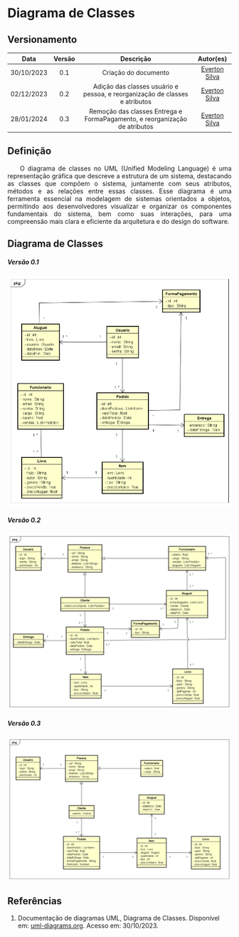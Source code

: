# Diagrama de Classes
## Versionamento
| Data | Versão | Descrição | Autor(es) |
|:----:|:------:|:---------:|:---------:|
| 30/10/2023 | 0.1 | Criação do documento | [Everton Silva](https://github.com/EvertonFSilva) |
| 02/12/2023 | 0.2 | Adição das classes usuário e pessoa, e reorganização de classes e atributos | [Everton Silva](https://github.com/EvertonFSilva) |
| 28/01/2024 | 0.3 | Remoção das classes Entrega e FormaPagamento, e reorganização de atributos | [Everton Silva](https://github.com/EvertonFSilva) |

## Definição

<p align="justify">&emsp;&emsp;O diagrama de classes no UML (Unified Modeling Language) é uma representação gráfica que descreve a estrutura de um sistema, destacando as classes que compõem o sistema, juntamente com seus atributos, métodos e as relações entre essas classes. Esse diagrama é uma ferramenta essencial na modelagem de sistemas orientados a objetos, permitindo aos desenvolvedores visualizar e organizar os componentes fundamentais do sistema, bem como suas interações, para uma compreensão mais clara e eficiente da arquitetura e do design do software.</p>

## Diagrama de Classes

##### *Versão 0.1*
![diagrama_de_Classes](./Imgs/DiagramaDeClasse_1.png)

##### *Versão 0.2*
![diagrama_de_Classes](./Imgs/DiagramaDeClasse_2.png)

##### *Versão 0.3*
![diagrama_de_Classes](./Imgs/DiagramaDeClasse_3.png)

## Referências

1. Documentação de diagramas UML, Diagrama de Classes. Disponível em: [uml-diagrams.org](https://www.uml-diagrams.org/class-diagrams-overview.html). Acesso em: 30/10/2023.